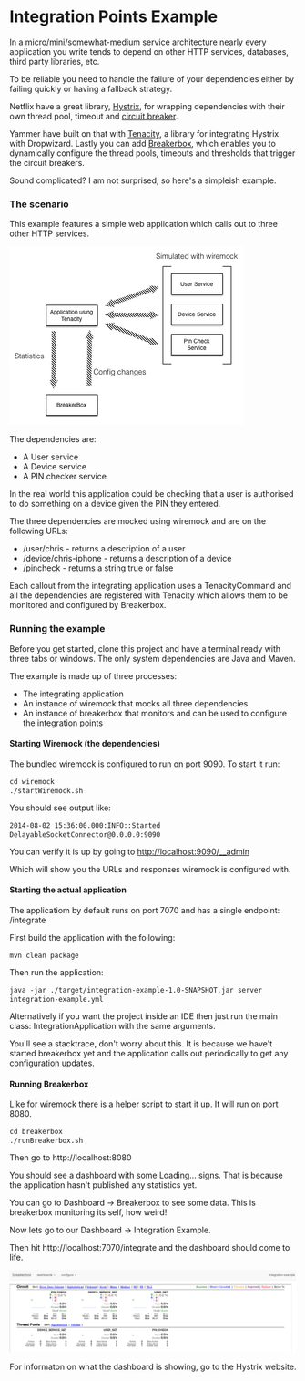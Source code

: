 Integration Points Example
==========================

In a micro/mini/somewhat-medium service architecture nearly every application you write tends to depend on other HTTP services, databases, third party libraries, etc.

To be reliable you need to handle the failure of your dependencies either by failing quickly or having a fallback strategy.

Netflix have a great library, [Hystrix](https://github.com/Netflix/Hystrix), for wrapping dependencies with their own thread pool, timeout and [circuit breaker](http://martinfowler.com/bliki/CircuitBreaker.html).

Yammer have built on that with [Tenacity](https://github.com/yammer/tenacity), a library for integrating Hystrix with Dropwizard. Lastly you can add [Breakerbox](https://github.com/yammer/breakerbox), which enables you to dynamically configure the thread pools, timeouts and thresholds that trigger the circuit breakers.

Sound complicated? I am not surprised, so here's a simpleish example.

### The scenario

This example features a simple web application which calls out to three other HTTP services.

<img src="https://raw.githubusercontent.com/chbatey/integration-points-example/master/images/Integration-Points-Architecture.png" />

The dependencies are:

* A User service
* A Device service
* A PIN checker service

In the real world this application could be checking that a user is authorised to do something on a device given the PIN they entered.

The three dependencies are mocked using wiremock and are on the following URLs:
 
* /user/chris - returns a description of a user
* /device/chris-iphone - returns a description of a device
* /pincheck - returns a string true or false

Each callout from the integrating application uses a TenacityCommand and all the dependencies are registered with Tenacity which allows them to be monitored and configured by Breakerbox.

### Running the example

Before you get started, clone this project and have a terminal ready with three tabs or windows. The only system dependencies are Java and Maven.

The example is made up of three processes:

* The integrating application
* An instance of wiremock that mocks all three dependencies
* An instance of breakerbox that monitors and can be used to configure the integration points

#### Starting Wiremock (the dependencies)

The bundled wiremock is configured to run on port 9090. To start it run:


```
cd wiremock
./startWiremock.sh
```

You should see output like:


```
2014-08-02 15:36:00.000:INFO::Started DelayableSocketConnector@0.0.0.0:9090
```

You can verify it is up by going to [http://localhost:9090/__admin](http://localhost:9090/__admin)

Which will show you the URLs and responses wiremock is configured with.

#### Starting the actual application

The applicatiom by default runs on port 7070 and has a single endpoint: /integrate

First build the application with the following:

```
mvn clean package
```

Then run the application:

```
java -jar ./target/integration-example-1.0-SNAPSHOT.jar server integration-example.yml
```

Alternatively if you want the project inside an IDE then just run the main class: IntegrationApplication with the same arguments.

You'll see a stacktrace, don't worry about this. It is because we have't started breakerbox yet and the application calls out periodically to get any configuration updates.

#### Running Breakerbox

Like for wiremock there is a helper script to start it up. It will run on port 8080.


```
cd breakerbox
./runBreakerbox.sh
```

Then go to http://localhost:8080

You should see a dashboard with some Loading... signs. That is because the application hasn't published any statistics yet.

You can go to Dashboard -> Breakerbox to see some data. This is breakerbox monitoring its self, how weird!

Now lets go to our Dashboard -> Integration Example.

Then hit http://localhost:7070/integrate and the dashboard should come to life.

<img src="https://raw.githubusercontent.com/chbatey/integration-points-example/master/images/dashboard.png" />

For informaton on what the dashboard is showing, go to the Hystrix website.
